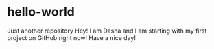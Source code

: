 # hello-world
Just another repository
Hey! I am Dasha and I am starting with my first project on GitHub right now! 
Have a nice day!
